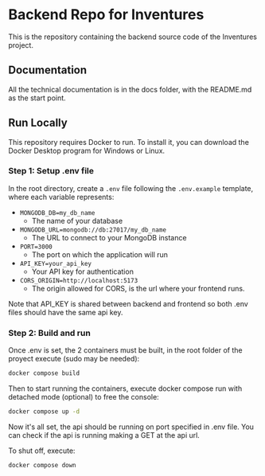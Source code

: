# Backend Repo for Inventures

This is the repository containing the backend source code of the Inventures project.

## Documentation

All the technical documentation is in the docs folder, with the README.md as the start point.

## Run Locally

This repository requires Docker to run. To install it, you can download the Docker Desktop program for Windows or Linux.

### Step 1: Setup .env file

In the root directory, create a `.env` file following the `.env.example` template, where each variable represents:

* `MONGODB_DB=my_db_name`
    - The name of your database
* `MONGODB_URL=mongodb://db:27017/my_db_name`
    - The URL to connect to your MongoDB instance
* `PORT=3000`
    - The port on which the application will run
* `API_KEY=your_api_key`
    - Your API key for authentication
* `CORS_ORIGIN=http://localhost:5173`
    - The origin allowed for CORS, is the url where your frontend runs.


Note that API_KEY is shared between backend and frontend so both .env files should have the same api key.

### Step 2: Build and run

Once .env is set, the 2 containers must be built, in the root folder of the proyect execute (sudo may be needed):

```bash
docker compose build
```

Then to start running the containers, execute docker compose run with detached mode (optional) to free the console:

```bash
docker compose up -d
```

Now it's all set, the api should be running on port specified in .env file. You can check if the api is running making a GET at the api url.

To shut off, execute:
```bash
docker compose down
```